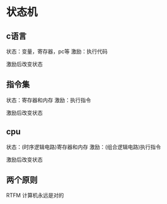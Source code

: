 # 状态机
## c语言
状态：变量，寄存器，pc等
激励：执行代码

激励后改变状态

## 指令集
状态：寄存器和内存
激励：执行指令

激励后改变状态

## cpu
状态：(时序逻辑电路)寄存器和内存
激励：(组合逻辑电路)执行指令

激励后改变状态

## 两个原则
RTFM
计算机永远是对的

